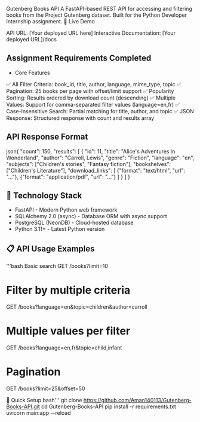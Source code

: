 Gutenberg Books API
A FastAPI-based REST API for accessing and filtering books from the Project Gutenberg dataset. Built for the Python Developer Internship assignment.
🚀 Live Demo

API URL: [Your deployed URL here]
Interactive Documentation: [Your deployed URL]/docs

## Assignment Requirements Completed
- Core Features

✅ All Filter Criteria: book_id, title, author, language, mime_type, topic
✅ Pagination: 25 books per page with offset/limit support
✅ Popularity Sorting: Results ordered by download count (descending)
✅ Multiple Values: Support for comma-separated filter values (language=en,fr)
✅ Case-Insensitive Search: Partial matching for title, author, and topic
✅ JSON Response: Structured response with count and results array

## API Response Format
json{
  "count": 150,
  "results": [
    {
      "id": 11,
      "title": "Alice's Adventures in Wonderland",
      "author": "Carroll, Lewis",
      "genre": "Fiction",
      "language": "en",
      "subjects": ["Children's stories", "Fantasy fiction"],
      "bookshelves": ["Children's Literature"],
      "download_links": [
        {"format": "text/html", "url": "..."},
        {"format": "application/pdf", "url": "..."}
      ]
    }
  ]
}

## 🔧 Technology Stack

- FastAPI - Modern Python web framework
- SQLAlchemy 2.0 (async) - Database ORM with async support
- PostgreSQL (NeonDB) - Cloud-hosted database
- Python 3.11+ - Latest Python version

## 📋 API Usage Examples
'''bash Basic search
GET /books?limit=10
# Filter by multiple criteria
GET /books?language=en&topic=children&author=carroll
# Multiple values per filter
GET /books?language=en,fr&topic=child,infant
# Pagination
GET /books?limit=25&offset=50


🚀 Quick Setup
bash'''
git clone https://github.com/Aman140113/Gutenberg-Books-API.git
cd Gutenberg-Books-API
pip install -r requirements.txt
uvicorn main:app --reload
